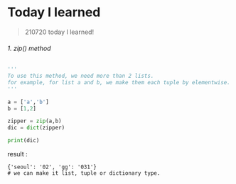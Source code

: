# Today I learned

> 210720 today I learned!



###### 1. zip() method

```python
'''
To use this method, we need more than 2 lists.
for example, for list a and b, we make them each tuple by elementwise.
'''

a = ['a','b']
b = [1,2]

zipper = zip(a,b)
dic = dict(zipper)

print(dic)
```

result :

```
{'seoul': '02', 'gg': '031'}
# we can make it list, tuple or dictionary type.
```

